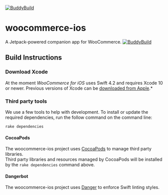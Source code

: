[![BuddyBuild](https://dashboard.buddybuild.com/api/statusImage?appID=5b2b904eaa674400010e975e&branch=develop&build=latest)](https://dashboard.buddybuild.com/apps/5b2b904eaa674400010e975e/build/latest?branch=develop)

# woocommerce-ios
A Jetpack-powered companion app for WooCommerce.
[![BuddyBuild](https://dashboard.buddybuild.com/api/statusImage?appID=5b2b904eaa674400010e975e&branch=develop&build=latest)](https://dashboard.buddybuild.com/apps/5b2b904eaa674400010e975e/build/latest?branch=develop) 

## Build Instructions

### Download Xcode

At the moment *WooCommerce for iOS* uses Swift 4.2 and requires Xcode 10 or newer. Previous versions of Xcode can be [downloaded from Apple](https://developer.apple.com/downloads/index.action).*

### Third party tools

We use a few tools to help with development. To install or update the required dependencies, run the follow command on the command line:

`rake dependencies`

#### CocoaPods

The woocommerce-ios project uses [CocoaPods](http://cocoapods.org/) to manage third party libraries.  
Third party libraries and resources managed by CocoaPods will be installed by the `rake dependencies` command above.

#### Dangerbot

The woocommerce-ios project uses [Danger](https://danger.systems/swift/) to enforce Swift linting styles.
